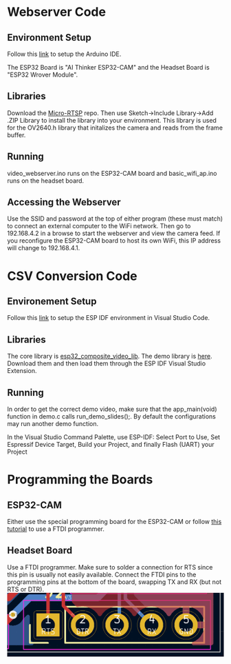 # Webserver Code
## Environment Setup
Follow this [link](https://randomnerdtutorials.com/installing-esp32-arduino-ide-2-0/) to setup the Arduino IDE.

The ESP32 Board is "AI Thinker ESP32-CAM" and the Headset Board is "ESP32 Wrover Module".

## Libraries
Download the [Micro-RTSP](https://github.com/geeksville/Micro-RTSP) repo. Then use Sketch->Include Library->Add .ZIP Library to install the library into your environment.
This library is used for the OV2640.h library that initalizes the camera and reads from the frame buffer.

## Running
video_webserver.ino runs on the ESP32-CAM board and basic_wifi_ap.ino runs on the headset board.

## Accessing the Webserver
Use the SSID and password at the top of either program (these must match) to connect an external computer to the WiFi network. Then go to 192.168.4.2 in a browse to start the webserver and view the camera feed. If you reconfigure the ESP32-CAM board to host its own WiFi, this IP address will change to 192.168.4.1.

# CSV Conversion Code
## Environement Setup
Follow this [link](https://github.com/espressif/vscode-esp-idf-extension/blob/master/docs/tutorial/install.md) to setup the ESP IDF environment in Visual Studio Code.

## Libraries
The core library is [esp32_composite_video_lib](https://github.com/aquaticus/esp32_composite_video_lib). The demo library is [here](https://github.com/aquaticus/esp32_composite_video_demo). Download them and then load them through the ESP IDF Visual Studio Extension.

## Running
In order to get the correct demo video, make sure that the app_main(void) function in demo.c calls run_demo_slides();. By default the configurations may run another demo function.

In the Visual Studio Command Palette, use ESP-IDF: Select Port to Use, Set Espressif Device Target, Build your Project, and finally Flash (UART) your Project

# Programming the Boards
## ESP32-CAM
Either use the special programming board for the ESP32-CAM or follow [this tutorial](https://randomnerdtutorials.com/program-upload-code-esp32-cam/) to use a FTDI programmer.

## Headset Board
Use a FTDI programmer. Make sure to solder a connection for RTS since this pin is usually not easily available. Connect the FTDI pins to the programming pins at the bottom of the board, swapping TX and RX (but not RTS or DTR). ![](https://github.com/H-Bombmxpwr/FPV_Drone/blob/main/Documents/images/board_pins.PNG)
